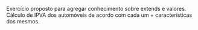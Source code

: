 Exercício proposto para agregar conhecimento sobre extends e valores.
Cálculo de IPVA dos automóveis de acordo com cada um + características dos mesmos.